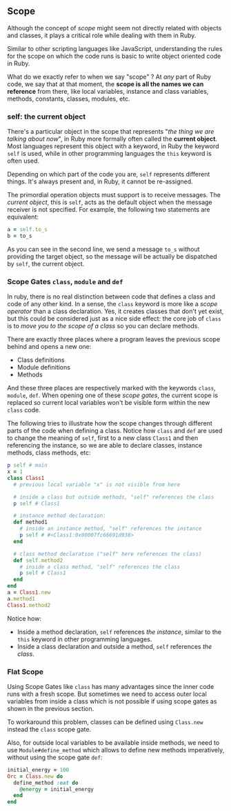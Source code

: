 

<i id="scope"></i>

## Scope

Although the concept of *scope* might seem not directly related with objects and classes, it plays a critical role while dealing with them in Ruby. 

Similar to other scripting languages like JavaScript, understanding the rules for the scope on which the code runs is basic to write object oriented code in Ruby. 

What do we exactly refer to when we say "scope" ? At *any* part of Ruby code, we say that at that moment, the **scope is all the names we can reference** from there, like local variables, instance and class variables, methods, constants, classes, modules, etc.




<i id="self-the-current-object"></i>

### self: the current object

There's a particular object in the scope that represents "*the thing we are talking about now*", in Ruby more formally often called the **current object**. Most languages represent this object with a keyword, in Ruby the keyword `self` is used, while in other programming languages the `this` keyword is often used.

Depending on which part of the code you are, `self` represents different things. It's always present and, in Ruby, it cannot be re-assigned. 

The primordial operation objects must support is to receive messages. The *current object*, this is `self`, acts as the default object when the message receiver is not specified. For example, the following two statements are equivalent:

```rb
a = self.to_s
b = to_s
```

As you can see in the second line, we send a message `to_s` without providing the target object, so the message will be actually be dispatched by `self`, the current object.




<i id="scope-gates-class-module-and-def"></i>
<i id="scope-gates"></i>

### Scope Gates `class`, `module` and `def`

<!-- Besides being the current object for messages, `self` plays an important role while declaring classes.  -->

In ruby, there is no real distinction between code that defines a class and code of any other kind. In a sense, the `class` keyword is more like a *scope operator* than a class declaration. Yes, it creates classes that don't yet exist, but this could be considered just as a nice side effect: the core job of `class` is to *move you to the scope of a class* so you can declare methods. 

There are exactly three places where a program leaves the previous scope behind and opens a new one: 

 * Class definitions
 * Module definitions
 * Methods

And these three places are respectively marked with the keywords `class`, `module`, `def`. When opening one of these *scope gates*, the current scope is replaced so current local variables won't be visible form within the new `class` code.

<!-- For declaring classes we must change the `self` using `class`, and `def` expressions.  -->

The following tries to illustrate how the scope changes through different parts of the code when defining a class. Notice how `class` and `def` are used to change the meaning of `self`, first to a new class `Class1` and then referencing the instance, so we are able to declare classes, instance methods, class methods, etc:

```rb
p self # main
x = 1
class Class1
  # previous local variable "x" is not visible from here

  # inside a class but outside methods, "self" references the class
  p self # Class1

  # instance method declaration:
  def method1
    # inside an instance method, "self" references the instance
    p self # #<Class1:0x00007fc66691d938>
  end

  # class method declaration ("self" here references the class)
  def self.method2
    # inside a class method, "self" references the class
    p self # Class1
  end
end
a = Class1.new
a.method1
Class1.method2
```

Notice how:

 * Inside a method declaration, `self` references *the instance*, similar to the `this` keyword in other programming languages. 
 * Inside a class declaration and outside a method, `self` references *the class*.




<i id="flat-scope"></i>

### Flat Scope

Using Scope Gates like `class` has many advantages since the inner code runs with a fresh scope. But sometimes we need to access outer local variables from inside a class which is not possible if using scope gates as shown in the previous section. 

To workaround this problem, classes can be defined using `Class.new` instead the `class` scope gate. 

Also, for outside local variables to be available inside methods, we need to use `Module#define_method` which allows to define new methods imperatively, without using the scope gate `def`:

```rb
initial_energy = 100
Orc = Class.new do
  define_method :eat do
    @energy = initial_energy
  end
end
```



<div class="page-break"></div>


